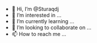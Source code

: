 - 👋 Hi, I’m @Sturaqdj
- 👀 I’m interested in ...
- 🌱 I’m currently learning ...
- 💞️ I’m looking to collaborate on ...
- 📫 How to reach me ...

<!---
Sturaqdj/Sturaqdj is a ✨ special ✨ repository because its `README.md` (this file) appears on your GitHub profile.
You can click the Preview link to take a look at your changes.
--->
